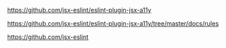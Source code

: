 https://github.com/jsx-eslint/eslint-plugin-jsx-a11y

https://github.com/jsx-eslint/eslint-plugin-jsx-a11y/tree/master/docs/rules

https://github.com/jsx-eslint
